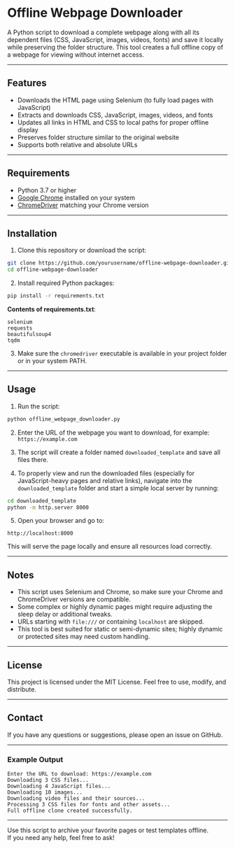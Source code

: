 # Offline Webpage Downloader

A Python script to download a complete webpage along with all its dependent files (CSS, JavaScript, images, videos, fonts) and save it locally while preserving the folder structure. This tool creates a full offline copy of a webpage for viewing without internet access.

---

## Features

- Downloads the HTML page using Selenium (to fully load pages with JavaScript)
- Extracts and downloads CSS, JavaScript, images, videos, and fonts
- Updates all links in HTML and CSS to local paths for proper offline display
- Preserves folder structure similar to the original website
- Supports both relative and absolute URLs

---

## Requirements

- Python 3.7 or higher
- [Google Chrome](https://www.google.com/chrome/) installed on your system
- [ChromeDriver](https://chromedriver.chromium.org/downloads) matching your Chrome version

---

## Installation

1. Clone this repository or download the script:

```bash
git clone https://github.com/yourusername/offline-webpage-downloader.git
cd offline-webpage-downloader
```

2. Install required Python packages:

```bash
pip install -r requirements.txt
```

**Contents of requirements.txt**:

```
selenium
requests
beautifulsoup4
tqdm
```

3. Make sure the `chromedriver` executable is available in your project folder or in your system PATH.

---

## Usage

1. Run the script:

```bash
python offline_webpage_downloader.py
```

2. Enter the URL of the webpage you want to download, for example: `https://example.com`

3. The script will create a folder named `downloaded_template` and save all files there.

4. To properly view and run the downloaded files (especially for JavaScript-heavy pages and relative links), navigate into the `downloaded_template` folder and start a simple local server by running:

```bash
cd downloaded_template
python -m http.server 8000
```

5. Open your browser and go to:

```
http://localhost:8000
```

This will serve the page locally and ensure all resources load correctly.

---

## Notes

- This script uses Selenium and Chrome, so make sure your Chrome and ChromeDriver versions are compatible.
- Some complex or highly dynamic pages might require adjusting the sleep delay or additional tweaks.
- URLs starting with `file:///` or containing `localhost` are skipped.
- This tool is best suited for static or semi-dynamic sites; highly dynamic or protected sites may need custom handling.

---

## License

This project is licensed under the MIT License. Feel free to use, modify, and distribute.

---

## Contact

If you have any questions or suggestions, please open an issue on GitHub.

---

### Example Output

```
Enter the URL to download: https://example.com
Downloading 3 CSS files...
Downloading 4 JavaScript files...
Downloading 10 images...
Downloading video files and their sources...
Processing 3 CSS files for fonts and other assets...
Full offline clone created successfully.
```

---

Use this script to archive your favorite pages or test templates offline.  
If you need any help, feel free to ask!
